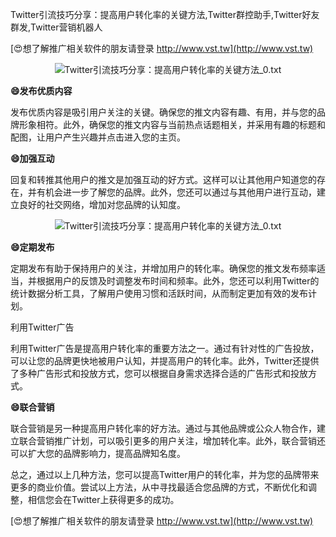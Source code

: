 Twitter引流技巧分享：提高用户转化率的关键方法,Twitter群控助手,Twitter好友群发,Twitter营销机器人

[😍想了解推广相关软件的朋友请登录 http://www.vst.tw](http://www.vst.tw)

 <center><img src="https://vst.tw/MP4/tuiguang/png/3.png" alt="Twitter引流技巧分享：提高用户转化率的关键方法_0.txt"></center>

**😄发布优质内容**

发布优质内容是吸引用户关注的关键。确保您的推文内容有趣、有用，并与您的品牌形象相符。此外，确保您的推文内容与当前热点话题相关，并采用有趣的标题和配图，让用户产生兴趣并点击进入您的主页。

**😄加强互动**

回复和转推其他用户的推文是加强互动的好方式。这样可以让其他用户知道您的存在，并有机会进一步了解您的品牌。此外，您还可以通过与其他用户进行互动，建立良好的社交网络，增加对您品牌的认知度。

 <center><img src="https://vst.tw/MP4/tuiguang/png/8.png" alt="Twitter引流技巧分享：提高用户转化率的关键方法_0.txt"></center>

**😄定期发布**

定期发布有助于保持用户的关注，并增加用户的转化率。确保您的推文发布频率适当，并根据用户的反馈及时调整发布时间和频率。此外，您还可以利用Twitter的统计数据分析工具，了解用户使用习惯和活跃时间，从而制定更加有效的发布计划。

利用Twitter广告

利用Twitter广告是提高用户转化率的重要方法之一。通过有针对性的广告投放，可以让您的品牌更快地被用户认知，并提高用户的转化率。此外，Twitter还提供了多种广告形式和投放方式，您可以根据自身需求选择合适的广告形式和投放方式。

**😄联合营销**

联合营销是另一种提高用户转化率的好方法。通过与其他品牌或公众人物合作，建立联合营销推广计划，可以吸引更多的用户关注，增加转化率。此外，联合营销还可以扩大您的品牌影响力，提高品牌知名度。

总之，通过以上几种方法，您可以提高Twitter用户的转化率，并为您的品牌带来更多的商业价值。尝试以上方法，从中寻找最适合您品牌的方式，不断优化和调整，相信您会在Twitter上获得更多的成功。

[😍想了解推广相关软件的朋友请登录 http://www.vst.tw](http://www.vst.tw)



